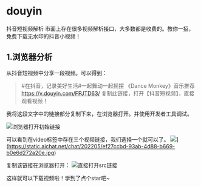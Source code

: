 # douyin
抖音短视频解析
市面上存在很多视频解析接口，大多数都是收费的。教你一招，免费下载无水印的抖音小视频！

## 1.浏览器分析
从抖音短视频中分享一段视频。可以得到：

> #在抖音，记录美好生活#一起舞动一起摇摆 《Dance Monkey》音乐推荐  https://v.douyin.com/FPJTD63/ 复制此链接，打开【抖音短视频】，直接观看视频！

我将这段文字中的链接部分复制下来，在浏览器打开。并使用开发者工具调试。

![浏览器打开初始链接](https://s1.ax1x.com/2022/05/12/OwXCxf.png)

可以看到在video标签中存在三个视频链接，我们选择一个就可以了。
![](https://static.aichat.net/chat/202205/ef27ccbd-93ab-4d88-b669-b0e6d272a20e.jpg)](https://static.aichat.net/chat/202205/ef27ccbd-93ab-4d88-b669-b0e6d272a20e.jpg)

复制该链接在浏览器打开：
![直接打开src链接](https://user-images.githubusercontent.com/79189521/167994048-d4a8cea1-41ff-4101-a7d5-eace948206ab.jpg)

这样就可以下载视频啦！学到了点个star吧~

